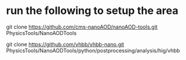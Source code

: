 # run the following to setup the area
git clone https://github.com/cms-nanoAOD/nanoAOD-tools.git PhysicsTools/NanoAODTools

git clone https://github.com/vhbb/vhbb-nano.git PhysicsTools/NanoAODTools/python/postprocessing/analysis/hig/vhbb

